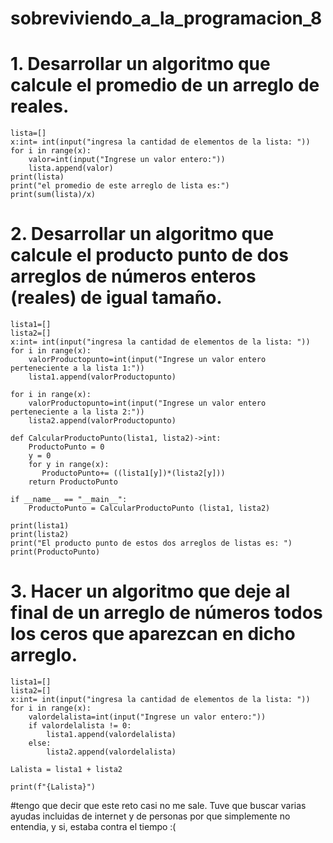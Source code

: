 # sobreviviendo_a_la_programacion_8



# 1. Desarrollar un algoritmo que calcule el promedio de un arreglo de reales.


```pseudocode
lista=[]   
x:int= int(input("ingresa la cantidad de elementos de la lista: "))
for i in range(x):
    valor=int(input("Ingrese un valor entero:"))
    lista.append(valor)
print(lista)
print("el promedio de este arreglo de lista es:")
print(sum(lista)/x)

```




# 2. Desarrollar un algoritmo que calcule el producto punto de dos arreglos de números enteros (reales) de igual tamaño.


```pseudocode
lista1=[]  
lista2=[] 
x:int= int(input("ingresa la cantidad de elementos de la lista: "))
for i in range(x):
    valorProductopunto=int(input("Ingrese un valor entero perteneciente a la lista 1:"))
    lista1.append(valorProductopunto)

for i in range(x):
    valorProductopunto=int(input("Ingrese un valor entero perteneciente a la lista 2:"))
    lista2.append(valorProductopunto)

def CalcularProductoPunto(lista1, lista2)->int:
    ProductoPunto = 0
    y = 0
    for y in range(x):
       ProductoPunto+= ((lista1[y])*(lista2[y]))
    return ProductoPunto

if __name__ == "__main__":
    ProductoPunto = CalcularProductoPunto (lista1, lista2)

print(lista1)
print(lista2)
print("El producto punto de estos dos arreglos de listas es: ")
print(ProductoPunto)
```



# 3. Hacer un algoritmo que deje al final de un arreglo de números todos los ceros que aparezcan en dicho arreglo.


```pseudocode
lista1=[]   
lista2=[]
x:int= int(input("ingresa la cantidad de elementos de la lista: "))
for i in range(x):
    valordelalista=int(input("Ingrese un valor entero:"))
    if valordelalista != 0:
        lista1.append(valordelalista)
    else:
        lista2.append(valordelalista)

Lalista = lista1 + lista2

print(f"{Lalista}")
```





#tengo que decir que este reto casi no me sale. Tuve que buscar varias ayudas incluidas de internet y de personas por que simplemente no entendia,  y si, estaba contra el tiempo :(
# 
